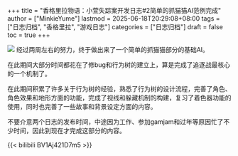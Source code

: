 +++
title = "香格里拉物语：小萱失踪案开发日志#2简单的抓猫猫AI范例完成"
author = ["MinkieYume"]
lastmod = 2025-06-18T20:29:08+08:00
tags = ["日志归档", "香格里拉", "游戏日志"]
categories = ["日志归档"]
draft = false
toc = true
+++

![](https://i1.hdslb.com/bfs/article/1abca5e404c3b193d45c2ad69950a9ed32190208.png@1192w.avif)
经过两周左右的努力，终于做出来了一个简单的抓猫猫部分的基础AI。

在此期间大部分时间都花在了修bug和行为树的建立上，算是完成了追逐战最核心的一个机制了。

在此期间积累了许多关于行为树的经验，熟悉了行为树的设计流程，完善了角色、角色效果和地形方面的功能，完成了视线和躲藏机制的构建，复习了着色器功能的使用，同时也完善了一些故事和背景设定方面的内容。

不要介意两个日志的发布时间，中途因为工作、参加gamjam和过年等原因忙了不少时间，因此到现在才完成这部分的内容。

{{< bilibili BV1Aj421D7m5 >}}
